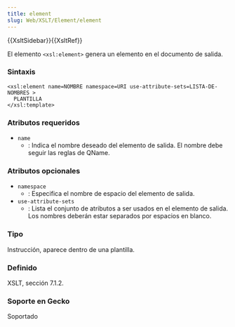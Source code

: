 ```yaml
---
title: element
slug: Web/XSLT/Element/element
---
```


{{XsltSidebar}}{{XsltRef}}

El elemento `<xsl:element>` genera un elemento en el documento de salida.

### Sintaxis

```
<xsl:element name=NOMBRE namespace=URI use-attribute-sets=LISTA-DE-NOMBRES >
  PLANTILLA
</xsl:template>
```

### Atributos requeridos

- `name`
  - : Indica el nombre deseado del elemento de salida. El nombre debe seguir las reglas de QName.

### Atributos opcionales

- `namespace`
  - : Especifica el nombre de espacio del elemento de salida.
- `use-attribute-sets`
  - : Lista el conjunto de atributos a ser usados en el elemento de salida. Los nombres deberán estar separados por espacios en blanco.

### Tipo

Instrucción, aparece dentro de una plantilla.

### Definido

XSLT, sección 7.1.2.

### Soporte en Gecko

Soportado
